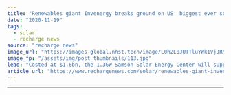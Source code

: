 ```yaml
---
title: "Renewables giant Invenergy breaks ground on US' biggest ever solar plant"
date: "2020-11-19"
tags: 
  - solar
  - recharge news
source: "recharge news"
image_url: "https://images-global.nhst.tech/image/L0h2L0JUTTluYWk1VjJRY0lnbExYdFJELy9wZU1HQWcxNXBhck9KYUpEcz0=/nhst/binary/52c93de06aee51fc7a1287975fa986ca"
image_fp: "/assets/img/post_thumbnails/113.jpg"
lead: "Costed at $1.6bn, the 1.3GW Samson Solar Energy Center will supply AT&T, Honda, McDonald's, Google, Home Depot and three cites in Texas once online in 2023"
article_url: "https://www.rechargenews.com/solar/renewables-giant-invenergy-breaks-ground-on-us-biggest-ever-solar-plant/2-1-915662"
---
```


---
